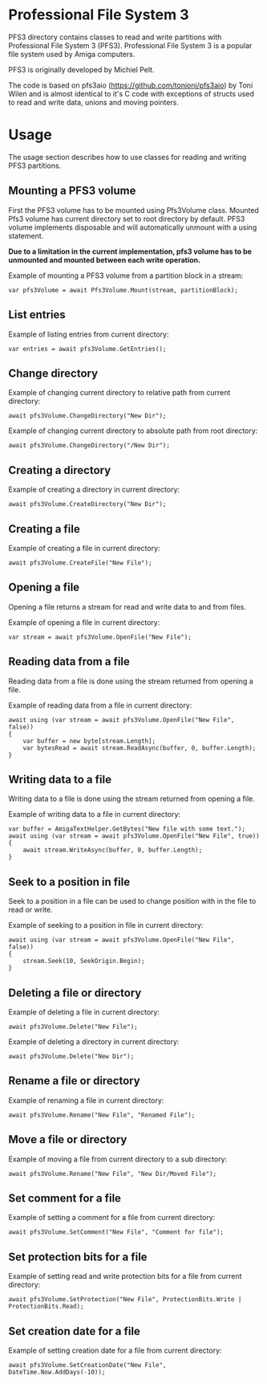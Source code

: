 ﻿# Professional File System 3

PFS3 directory contains classes to read and write partitions with Professional File System 3 (PFS3). Professional File System 3 is a popular file system used by Amiga computers. 

PFS3 is originally developed by Michiel Pelt.

The code is based on pfs3aio (https://github.com/tonioni/pfs3aio) by Toni Wilen and is almost identical to it's C code with exceptions of structs used to read and write data, unions and moving pointers.

# Usage

The usage section describes how to use classes for reading and writing PFS3 partitions.

## Mounting a PFS3 volume

First the PFS3 volume has to be mounted using Pfs3Volume class. Mounted Pfs3 volume has current directory set to root directory by default. PFS3 volume implements disposable and will automatically unmount with a using statement.

**Due to a limitation in the current implementation, pfs3 volume has to be unmounted and mounted between each write operation.**

Example of mounting a PFS3 volume from a partition block in a stream:
```
var pfs3Volume = await Pfs3Volume.Mount(stream, partitionBlock);
```

## List entries

Example of listing entries from current directory:
```
var entries = await pfs3Volume.GetEntries();
```

## Change directory

Example of changing current directory to relative path from current directory:
```
await pfs3Volume.ChangeDirectory("New Dir");
```

Example of changing current directory to absolute path from root directory:
```
await pfs3Volume.ChangeDirectory("/New Dir");
```

## Creating a directory

Example of creating a directory in current directory:
```
await pfs3Volume.CreateDirectory("New Dir");
```

## Creating a file

Example of creating a file in current directory:
```
await pfs3Volume.CreateFile("New File");
```

## Opening a file

Opening a file returns a stream for read and write data to and from files.

Example of opening a file in current directory:
```
var stream = await pfs3Volume.OpenFile("New File");
```

## Reading data from a file

Reading data from a file is done using the stream returned from opening a file.

Example of reading data from a file in current directory:
```
await using (var stream = await pfs3Volume.OpenFile("New File", false))
{
    var buffer = new byte[stream.Length];
    var bytesRead = await stream.ReadAsync(buffer, 0, buffer.Length);
}
```

## Writing data to a file

Writing data to a file is done using the stream returned from opening a file.

Example of writing data to a file in current directory:
```
var buffer = AmigaTextHelper.GetBytes("New file with some text.");
await using (var stream = await pfs3Volume.OpenFile("New File", true))
{
    await stream.WriteAsync(buffer, 0, buffer.Length);
}
```

## Seek to a position in file

Seek to a position in a file can be used to change position with in the file to read or write.

Example of seeking to a position in file in current directory:
```
await using (var stream = await pfs3Volume.OpenFile("New File", false))
{
    stream.Seek(10, SeekOrigin.Begin);
}

```

## Deleting a file or directory

Example of deleting a file in current directory:
```
await pfs3Volume.Delete("New File");
```

Example of deleting a directory in current directory:
```
await pfs3Volume.Delete("New Dir");
```

## Rename a file or directory

Example of renaming a file in current directory:
```
await pfs3Volume.Rename("New File", "Renamed File");
```

## Move a file or directory

Example of moving a file from current directory to a sub directory:
```
await pfs3Volume.Rename("New File", "New Dir/Moved File");
```

## Set comment for a file

Example of setting a comment for a file from current directory:
```
await pfs3Volume.SetComment("New File", "Comment for file");
```

## Set protection bits for a file

Example of setting read and write protection bits for a file from current directory:
```
await pfs3Volume.SetProtection("New File", ProtectionBits.Write | ProtectionBits.Read);
```

## Set creation date for a file

Example of setting creation date for a file from current directory:
```
await pfs3Volume.SetCreationDate("New File", DateTime.Now.AddDays(-10));
```